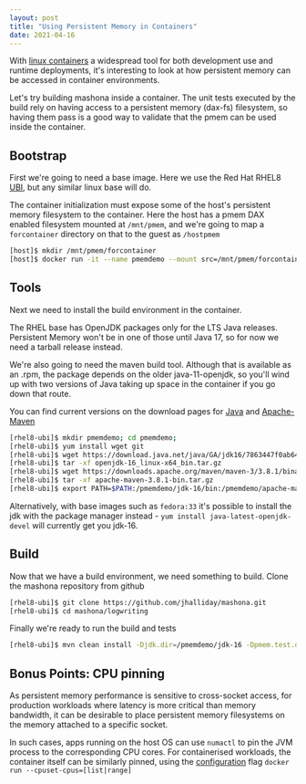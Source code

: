 ```yaml
---
layout: post
title: "Using Persistent Memory in Containers"
date: 2021-04-16
---
```


With [linux containers](https://opencontainers.org/) a widespread tool for both development use and runtime deployments,
it's interesting to look at how persistent memory can be accessed in container environments.

Let's try building mashona inside a container. The unit tests executed by the build rely on having access to a persistent memory (dax-fs) filesystem,
so having them pass is a good way to validate that the pmem can be used inside the container.

## Bootstrap

First we're going to need a base image. Here we use the Red Hat RHEL8 [UBI](https://developers.redhat.com/blog/2020/03/24/red-hat-universal-base-images-for-docker-users/),
but any similar linux base will do.

The container initialization must expose some of the host's persistent memory filesystem to the container.
Here the host has a pmem DAX enabled filesystem mounted at `/mnt/pmem`,
and we're going to map a `forcontainer` directory on that to the guest as `/hostpmem`

```bash
[host]$ mkdir /mnt/pmem/forcontainer
[host]$ docker run -it --name pmemdemo --mount src=/mnt/pmem/forcontainer,target=/hostpmem,type=bind registry.access.redhat.com/ubi8/ubi:8.1 bash
```
## Tools

Next we need to install the build environment in the container.

The RHEL base has OpenJDK packages only for the LTS Java releases.
Persistent Memory won't be in one of those until Java 17, so for now we need a tarball release instead.

We're also going to need the maven build tool. Although that is available as an .rpm, the package depends on the older java-11-openjdk,
so you'll wind up with two versions of Java taking up space in the container if you go down that route.

You can find current versions on the download pages for [Java](https://jdk.java.net/) and [Apache-Maven](http://maven.apache.org/download.cgi)

```bash
[rhel8-ubi]$ mkdir pmemdemo; cd pmemdemo;
[rhel8-ubi]$ yum install wget git
[rhel8-ubi]$ wget https://download.java.net/java/GA/jdk16/7863447f0ab643c585b9bdebf67c69db/36/GPL/openjdk-16_linux-x64_bin.tar.gz
[rhel8-ubi]$ tar -xf openjdk-16_linux-x64_bin.tar.gz
[rhel8-ubi]$ wget https://downloads.apache.org/maven/maven-3/3.8.1/binaries/apache-maven-3.8.1-bin.tar.gz
[rhel8-ubi]$ tar -xf apache-maven-3.8.1-bin.tar.gz
[rhel8-ubi]$ export PATH=$PATH:/pmemdemo/jdk-16/bin:/pmemdemo/apache-maven-3.8.1/bin
```

Alternatively, with base images such as `fedora:33` it's possible to install the jdk with the package manager instead - `yum install java-latest-openjdk-devel` will currently get you jdk-16.

## Build

Now that we have a build environment, we need something to build.
Clone the mashona repository from github

```bash
[rhel8-ubi]$ git clone https://github.com/jhalliday/mashona.git
[rhel8-ubi]$ cd mashona/logwriting
```

Finally we're ready to run the build and tests

```bash
[rhel8-ubi]$ mvn clean install -Djdk.dir=/pmemdemo/jdk-16 -Dpmem.test.dir=/hostpmem/testdir
```

## Bonus Points: CPU pinning

As persistent memory performance is sensitive to cross-socket access, for production workloads where latency is more critical than memory bandwidth,
it can be desirable to place persistent memory filesystems on the memory attached to a specific socket.

In such cases, apps running on the host OS can use `numactl` to pin the JVM process to the corresponding CPU cores.
For containerised workloads, the container itself can be similarly pinned,
using the [configuration](https://docs.docker.com/config/containers/resource_constraints/#cpu) flag `docker run --cpuset-cpus=[list|range]`
